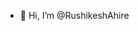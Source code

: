 - 👋 Hi, I’m @RushikeshAhire

<!---
RushikeshAhire/RushikeshAhire is a ✨ special ✨ repository because its `README.md` (this file) appears on your GitHub profile.
You can click the Preview link to take a look at your changes.
--->

